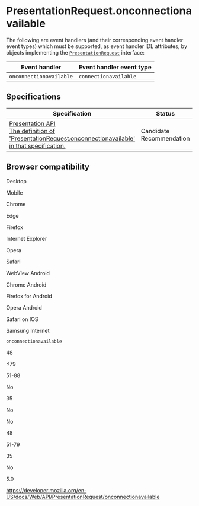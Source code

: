 PresentationRequest.onconnectionavailable
=========================================

The following are event handlers (and their corresponding event handler event types) which must be supported, as event handler IDL attributes, by objects implementing the [`PresentationRequest`](https://www.w3.org/TR/2016/CR-presentation-api-20160714/#idl-def-presentationrequest) interface:

<table><thead><tr class="header"><th>Event handler</th><th>Event handler event type</th></tr></thead><tbody><tr class="odd"><td><code>onconnectionavailable</code></td><td><code>connectionavailable</code></td></tr></tbody></table>

Specifications
--------------

<table><thead><tr class="header"><th>Specification</th><th>Status</th><th>Comment</th></tr></thead><tbody><tr class="odd"><td><a href="https://w3c.github.io/presentation-api/#dom-presentationrequest-onconnectionavailable">Presentation API<br />
<span class="small">The definition of 'PresentationRequest.onconnectionavailable' in that specification.</span></a></td><td><span class="spec-cr">Candidate Recommendation</span></td><td>Initial definition.</td></tr></tbody></table>

Browser compatibility
---------------------

Desktop

Mobile

Chrome

Edge

Firefox

Internet Explorer

Opera

Safari

WebView Android

Chrome Android

Firefox for Android

Opera Android

Safari on IOS

Samsung Internet

`onconnectionavailable`

48

≤79

51-88

No

35

No

No

48

51-79

35

No

5.0

<a href="https://developer.mozilla.org/en-US/docs/Web/API/PresentationRequest/onconnectionavailable" class="_attribution-link">https://developer.mozilla.org/en-US/docs/Web/API/PresentationRequest/onconnectionavailable</a>
